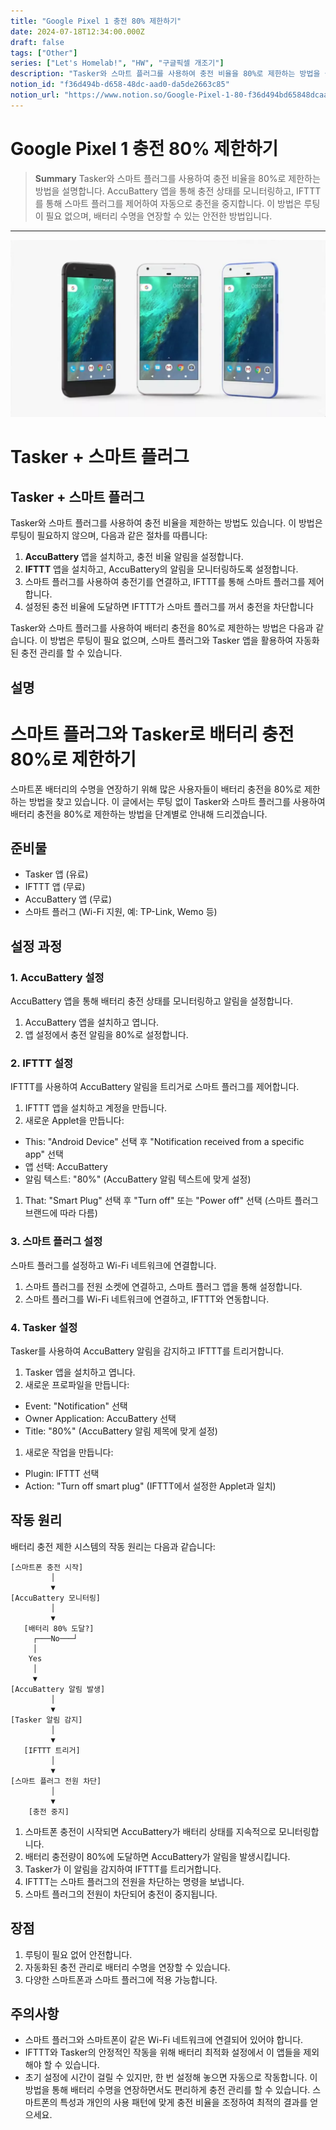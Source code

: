 ```yaml
---
title: "Google Pixel 1 충전 80% 제한하기"
date: 2024-07-18T12:34:00.000Z
draft: false
tags: ["Other"]
series: ["Let's Homelab!", "HW", "구글픽셀 개조기"]
description: "Tasker와 스마트 플러그를 사용하여 충전 비율을 80%로 제한하는 방법을 설명합니다. AccuBattery 앱을 통해 충전 상태를 모니터링하고, IFTTT를 통해 스마트 플러그를 제어하여 자동으로 충전을 중지합니다. 이 방법은 루팅이 필요 없으며, 배터리 수명을 연장할 수 있는 안전한 방법입니다."
notion_id: "f36d494b-d658-48dc-aad0-da5de2663c85"
notion_url: "https://www.notion.so/Google-Pixel-1-80-f36d494bd65848dcaad0da5de2663c85"
---
```


# Google Pixel 1 충전 80% 제한하기

> **Summary**
> Tasker와 스마트 플러그를 사용하여 충전 비율을 80%로 제한하는 방법을 설명합니다. AccuBattery 앱을 통해 충전 상태를 모니터링하고, IFTTT를 통해 스마트 플러그를 제어하여 자동으로 충전을 중지합니다. 이 방법은 루팅이 필요 없으며, 배터리 수명을 연장할 수 있는 안전한 방법입니다.

---

![Image](image_18c476eae333.webp)

# **Tasker + 스마트 플러그**

## **Tasker + 스마트 플러그**

Tasker와 스마트 플러그를 사용하여 충전 비율을 제한하는 방법도 있습니다. 이 방법은 루팅이 필요하지 않으며, 다음과 같은 절차를 따릅니다:

1. **AccuBattery** 앱을 설치하고, 충전 비율 알림을 설정합니다.
1. **IFTTT** 앱을 설치하고, AccuBattery의 알림을 모니터링하도록 설정합니다.
1. 스마트 플러그를 사용하여 충전기를 연결하고, IFTTT를 통해 스마트 플러그를 제어합니다.
1. 설정된 충전 비율에 도달하면 IFTTT가 스마트 플러그를 꺼서 충전을 차단합니다

Tasker와 스마트 플러그를 사용하여 배터리 충전을 80%로 제한하는 방법은 다음과 같습니다. 이 방법은 루팅이 필요 없으며, 스마트 플러그와 Tasker 앱을 활용하여 자동화된 충전 관리를 할 수 있습니다.

## 설명

# 스마트 플러그와 Tasker로 배터리 충전 80%로 제한하기

스마트폰 배터리의 수명을 연장하기 위해 많은 사용자들이 배터리 충전을 80%로 제한하는 방법을 찾고 있습니다. 이 글에서는 루팅 없이 Tasker와 스마트 플러그를 사용하여 배터리 충전을 80%로 제한하는 방법을 단계별로 안내해 드리겠습니다.

## 준비물

- Tasker 앱 (유료)
- IFTTT 앱 (무료)
- AccuBattery 앱 (무료)
- 스마트 플러그 (Wi-Fi 지원, 예: TP-Link, Wemo 등)
## 설정 과정

### 1. AccuBattery 설정

AccuBattery 앱을 통해 배터리 충전 상태를 모니터링하고 알림을 설정합니다.

1. AccuBattery 앱을 설치하고 엽니다.
1. 앱 설정에서 충전 알림을 80%로 설정합니다.
### 2. IFTTT 설정

IFTTT를 사용하여 AccuBattery 알림을 트리거로 스마트 플러그를 제어합니다.

1. IFTTT 앱을 설치하고 계정을 만듭니다.
1. 새로운 Applet을 만듭니다:
  - This: "Android Device" 선택 후 "Notification received from a specific app" 선택
  - 앱 선택: AccuBattery
  - 알림 텍스트: "80%" (AccuBattery 알림 텍스트에 맞게 설정)
1. That: "Smart Plug" 선택 후 "Turn off" 또는 "Power off" 선택 (스마트 플러그 브랜드에 따라 다름)
### 3. 스마트 플러그 설정

스마트 플러그를 설정하고 Wi-Fi 네트워크에 연결합니다.

1. 스마트 플러그를 전원 소켓에 연결하고, 스마트 플러그 앱을 통해 설정합니다.
1. 스마트 플러그를 Wi-Fi 네트워크에 연결하고, IFTTT와 연동합니다.
### 4. Tasker 설정

Tasker를 사용하여 AccuBattery 알림을 감지하고 IFTTT를 트리거합니다.

1. Tasker 앱을 설치하고 엽니다.
1. 새로운 프로파일을 만듭니다:
  - Event: "Notification" 선택
  - Owner Application: AccuBattery 선택
  - Title: "80%" (AccuBattery 알림 제목에 맞게 설정)
1. 새로운 작업을 만듭니다:
  - Plugin: IFTTT 선택
  - Action: "Turn off smart plug" (IFTTT에서 설정한 Applet과 일치)
## 작동 원리

배터리 충전 제한 시스템의 작동 원리는 다음과 같습니다:

```plain text
[스마트폰 충전 시작]
         │
         ▼
[AccuBattery 모니터링]
         │
         ▼
   [배터리 80% 도달?]
     ┌───No───┘
     │
    Yes
     │
     ▼
[AccuBattery 알림 발생]
         │
         ▼
[Tasker 알림 감지]
         │
         ▼
   [IFTTT 트리거]
         │
         ▼
[스마트 플러그 전원 차단]
         │
         ▼
    [충전 중지]

```

1. 스마트폰 충전이 시작되면 AccuBattery가 배터리 상태를 지속적으로 모니터링합니다.
1. 배터리 충전량이 80%에 도달하면 AccuBattery가 알림을 발생시킵니다.
1. Tasker가 이 알림을 감지하여 IFTTT를 트리거합니다.
1. IFTTT는 스마트 플러그의 전원을 차단하는 명령을 보냅니다.
1. 스마트 플러그의 전원이 차단되어 충전이 중지됩니다.
## 장점

1. 루팅이 필요 없어 안전합니다.
1. 자동화된 충전 관리로 배터리 수명을 연장할 수 있습니다.
1. 다양한 스마트폰과 스마트 플러그에 적용 가능합니다.
## 주의사항

- 스마트 플러그와 스마트폰이 같은 Wi-Fi 네트워크에 연결되어 있어야 합니다.
- IFTTT와 Tasker의 안정적인 작동을 위해 배터리 최적화 설정에서 이 앱들을 제외해야 할 수 있습니다.
- 초기 설정에 시간이 걸릴 수 있지만, 한 번 설정해 놓으면 자동으로 작동합니다.
이 방법을 통해 배터리 수명을 연장하면서도 편리하게 충전 관리를 할 수 있습니다. 스마트폰의 특성과 개인의 사용 패턴에 맞게 충전 비율을 조정하여 최적의 결과를 얻으세요.

